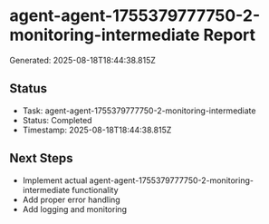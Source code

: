 # agent-agent-1755379777750-2-monitoring-intermediate Report

Generated: 2025-08-18T18:44:38.815Z

## Status
- Task: agent-agent-1755379777750-2-monitoring-intermediate
- Status: Completed
- Timestamp: 2025-08-18T18:44:38.815Z

## Next Steps
- Implement actual agent-agent-1755379777750-2-monitoring-intermediate functionality
- Add proper error handling
- Add logging and monitoring
